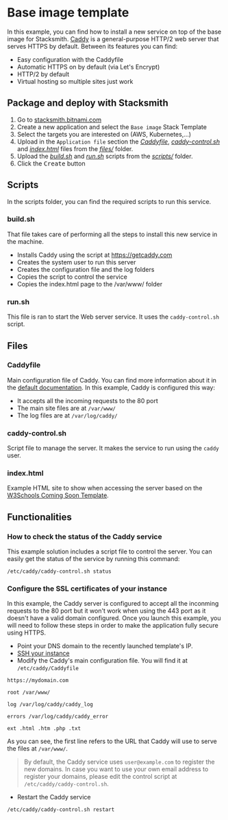 # Base image template

In this example, you can find how to install a new service on top of the base image for Stacksmith. [Caddy](https://caddyserver.com/) is a general-purpose HTTP/2 web server that serves HTTPS by default. Between its features you can find:

- Easy configuration with the Caddyfile
- Automatic HTTPS on by default (via Let's Encrypt)
- HTTP/2 by default
- Virtual hosting so multiple sites just work

## Package and deploy with Stacksmith

1. Go to [stacksmith.bitnami.com](https://stacksmith.bitnami.com)
2. Create a new application and select the `Base image` Stack Template
3. Select the targets you are interested on (AWS, Kubernetes,...)
4. Upload in the `Application file` section the [_Caddyfile_](files/Caddyfile), [_caddy-control.sh_](files/caddy-control.sh) and [_index.html_](files/index.html) files from the [_files/_](files/) folder.
5. Upload the [_build.sh_](scripts/build.sh) and [_run.sh_](scripts/run.sh) scripts from the [_scripts/_](scripts/) folder.
6. Click the <kbd>Create</kbd> button

## Scripts

In the scripts folder, you can find the required scripts to run this service. 

### build.sh 

That file takes care of performing all the steps to install this new service in the machine.

- Installs Caddy using the script at https://getcaddy.com
- Creates the system user to run this server
- Creates the configuration file and the log folders
- Copies the script to control the service
- Copies the index.html page to the /var/www/ folder

### run.sh 

This file is ran to start the Web server service. It uses the `caddy-control.sh` script.

## Files

### Caddyfile

Main configuration file of Caddy. You can find more information about it in the [default documentation](https://caddyserver.com/docs/caddyfile). In this example, Caddy is configured this way:

- It accepts all the incoming requests to the 80 port
- The main site files are at `/var/www/`
- The log files are at `/var/log/caddy/`

### caddy-control.sh

Script file to manage the server. It makes the service to run using the `caddy` user.

### index.html

Example HTML site to show when accessing the server based on the [W3Schools Coming Soon Template](https://www.w3schools.com/w3css/tryw3css_templates_coming_soon.htm).

## Functionalities

### How to check the status of the Caddy service

This example solution includes a script file to control the server. You can easily get the status of the service by running this command:

```
/etc/caddy/caddy-control.sh status
```


### Configure the SSL certificates of your instance

In this example, the Caddy server is configured to accept all the inconming requests to the 80 port but it won't work when using the 443 port as it doesn't have a valid domain configured. Once you launch this example, you will need to follow these steps in order to make the application fully secure using HTTPS. 

- Point your DNS domain to the recently launched template's IP.
- [SSH your instance](https://stacksmith.bitnami.com/support/faq-aws)
- Modify the Caddy's main configuration file. You will find it at `/etc/caddy/Caddyfile`

```
https://mydomain.com

root /var/www/

log /var/log/caddy/caddy_log

errors /var/log/caddy/caddy_error

ext .html .htm .php .txt
```

As you can see, the first line refers to the URL that Caddy will use to serve the files at `/var/www/`.

> By default, the Caddy service uses `user@example.com` to register the new domains. In case you want to use your own email address to register your domains, please edit the control script at `/etc/caddy/caddy-control.sh`.

- Restart the Caddy service

```
/etc/caddy/caddy-control.sh restart
```
